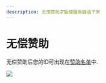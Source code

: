 ```yaml
---
description: 无偿赞助才能使服务器活下来
---
```


# 无偿赞助

无偿赞助后您的ID可出现在[赞助名单](https://doc.skycraft.cn/zz/zz)中.  

![](https://s3.ax1x.com/2021/01/15/s0Y5G9.png)


